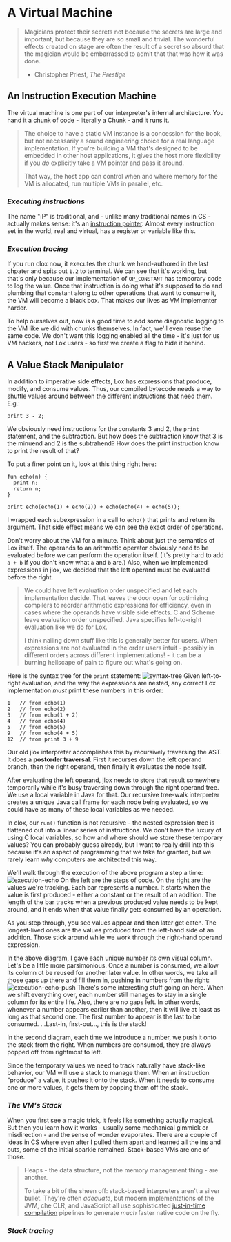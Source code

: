 # A Virtual Machine

> Magicians protect their secrets not because the secrets are large and important, but because they are so small and 
> trivial. The wonderful effects created on stage are often the result of a secret so absurd that the magician would be
> embarrassed to admit that that was how it was done.
> - Christopher Priest, *The Prestige*

## An Instruction Execution Machine

The virtual machine is one part of our interpreter's internal architecture. You hand it a chunk of code - literally a 
Chunk - and it runs it.

> The choice to have a static VM instance is a concession for the book, but not necessarily a sound engineering choice
> for a real language implementation. If you're building a VM that's designed to be embedded in other host applications,
> it gives the host more flexibility if you *do* explicitly take a VM pointer and pass it around.
> 
> That way, the host app can control when and where memory for the VM is allocated, run multiple VMs in parallel, etc.

### *Executing instructions*

The name "IP" is traditional, and - unlike many traditional names in CS - actually makes sense: it's an [instruction 
pointer](https://en.wikipedia.org/wiki/Program_counter). Almost every instruction set in the world, real and virtual, 
has a register or variable like this.

### *Execution tracing*

If you run clox now, it executes the chunk we hand-authored in the last chpater and spits out `1.2` to terminal. We can 
see that it's working, but that's only because our implementation of `OP_CONSTANT` has temporary code to log the value.
Once that instruction is doing what it's supposed to do and plumbing that constant along to other operations that want 
to consume it, the VM will become a black box. That makes our lives as VM implementer harder.

To help ourselves out, now is a good time to add some diagnostic logging to the VM like we did with chunks themselves. 
In fact, we'll even reuse the same code. We don't want this logging enabled all the time - it's just for us VM hackers, 
not Lox users - so first we create a flag to hide it behind.

## A Value Stack Manipulator

In addition to imperative side effects, Lox has expressions that produce, modify, and consume values. Thus, our compiled
bytecode needs a way to shuttle values around between the different instructions that need them. E.g.:
````shell
print 3 - 2;
````
We obviously need instructions for the constants 3 and 2, the `print` statement, and the subtraction. But how does the 
subtraction know that 3 is the minuend and 2 is the subtrahend? How does the print instruction know to print the result
of that?

To put a finer point on it, look at this thing right here:
```shell
fun echo(n) {
  print n;
  return n;
}

print echo(echo(1) + echo(2)) + echo(echo(4) + echo(5));
```
I wrapped each subexpression in a call to `echo()` that prints and return its argument. That side effect means we can 
see the exact order of operations.

Don't worry about the VM for a minute. Think about just the semantics of Lox itself. The operands to an arithmetic 
operator obviously need to be evaluated before we can perform the operation itself. (It's pretty hard to add `a + b` if
you don't know what `a` and `b` are.) Also, when we implemented expressions in jlox, we decided that the left operand 
must be evaluated before the right.

> We could have left evaluation order unspecified and let each implementation decide. That leaves the door open for 
> optimizing compilers to reorder arithmetic expressions for efficiency, even in cases where the operands have visible
> side effects. C and Scheme leave evaluation order unspecified. Java specifies left-to-right evaluation like we do for 
> Lox.
> 
> I think nailing down stuff like this is generally better for users. When expressions are not evaluated in the order 
> users intuit - possibly in different orders across different implementations! - it can be a burning hellscape of pain
> to figure out what's going on.

Here is the syntax tree for the `print` statement:
![syntax-tree](../pic/syntax-tree.png)
Given left-to-right evaluation, and the way the expressions are nested, any correct Lox implementation *must* print 
these numbers in this order:
```shell
1   // from echo(1)
2   // from echo(2)
3   // from echo(1 + 2)
4   // from echo(4)
5   // from echo(5)
9   // from echo(4 + 5)
12  // from print 3 + 9
```
Our old jlox interpreter accomplishes this by recursively traversing the AST. It does a **postorder traversal**. First 
it recurses down the left operand branch, then the right operand, then finally it evaluates the node itself.

After evaluating the left operand, jlox needs to store that result somewhere temporarily while it's busy traversing down
through the right operand tree. We use a local variable in Java for that. Our recursive tree-walk interpreter creates a
unique Java call frame for each node being evaluated, so we could have as many of these local variables as we needed.

In clox, our `run()` function is not recursive - the nested expression tree is flattened out into a linear series of 
instructions. We don't have the luxury of using C local variables, so how and where should we store these temporary 
values? You can probably guess already, but I want to really drill into this because it's an aspect of programming that
we take for granted, but we rarely learn *why* computers are architected this way.

We'll walk through the execution of the above program a step a time:
![execution-echo](../pic/execution-echo.png)
On the left are the steps of code. On the right are the values we're tracking. Each bar represents a number. It starts 
when the value is first produced - either a constant or the result of an addition. The length of the bar tracks when a 
previous produced value needs to be kept around, and it ends when that value finally gets consumed by an operation.

As you step through, you see values appear and then later get eaten. The longest-lived ones are the values produced from
the left-hand side of an addition. Those stick around while we work through the right-hand operand expression.

In the above diagram, I gave each unique number its own visual column. Let's be a little more parsimonious. Once a 
number is consumed, we allow its column ot be reused for another later value. In other words, we take all those gaps up 
there and fill them in, pushing in numbers from the right:
![execution-echo-push](../pic/execution-echo-push.png)
There's some interesting stuff going on here. When we shift everything over, each number still manages to stay in a 
single column for its entire life. Also, there are no gaps left. In other words, whenever a number appears earlier than 
another, then it  will live at least as long as that second one. The first number to appear is the last to be consumed.
...Last-in, first-out..., this is the stack!

In the second diagram, each time we introduce a number, we push it onto the stack from the right. When numbers are 
consumed, they are always popped off from rightmost to left.

Since the temporary values we need to track naturally have stack-like behavior, our VM will use a stack to manage them. 
When an instruction "produce" a value, it pushes it onto the stack. When it needs to consume one or more values, it gets
them by popping them off the stack.

### *The VM's Stack*

When you first see a magic trick, it feels like something actually magical. But then you learn how it works - usually 
some mechanical gimmick or misdirection - and the sense of wonder evaporates. There are a couple of ideas in CS where 
even after I pulled them apart and learned all the ins and outs, some of the initial sparkle remained. Stack-based VMs 
are one of those.

> Heaps - the data structure, not the memory management thing - are another. 
> 
> To take a bit of the sheen off: stack-based interpreters aren't a silver bullet. They're often *adequate*, but modern
> implementations of the JVM, che CLR, and JavaScript all use sophisticated [just-in-time 
> compilation](https://en.wikipedia.org/wiki/Just-in-time_compilation) pipelines to generate *much* faster native code 
> on the fly.

### *Stack tracing*

